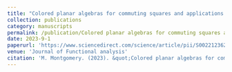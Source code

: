 ```yaml
---
title: "Colored planar algebras for commuting squares and applications to Hadamard subfactors"
collection: publications
category: manuscripts
permalink: /publication/Colored planar algebras for commuting squares and applications to Hadamard subfactors
date: 2023-9-1
paperurl: 'https://www.sciencedirect.com/science/article/pii/S0022123623001672'
venue: 'Journal of Functional analysis'
citation: 'M. Montgomery. (2023). &quot;Colored planar algebras for commuting squares and applications to Hadamard subfactors.&quot; <i>Journal of Functional Analysis 285(5), 2023.</i>.'
---
```

